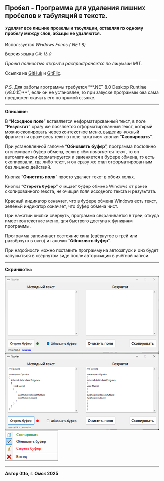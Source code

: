 ## **Пробел** - Программа для удаления лишних пробелов и табуляций в тексте.

#### Удаляет все лишние пробелы и табуляции, оставляя по одному пробелу между слов, абзацы не удаляются.

Используется _Windows Forms (.NET 8)_

Версия языка C#: _13.0_

_Проект полностью открыт и распространяется по лицензии MIT._

Ссылки на [GitHub](https://github.com/Otto17/Probel) и [GitFlic](https://gitflic.ru/project/otto/probel).

---

_P.S._ Для работы программы требуется “\*\*.NET 8.0 Desktop Runtime (v8.0.15)\*\*”, если он не установлен, то при запуске программы она сама предложен скачать его по прямой ссылке.

---

**Описание:**

В “**Исходное поле**” вставляется неформатированный текст, в поле “**Результат**” сразу же появляется отформатированный текст, который можно скопировать через контекстное меню, выделив нужный фрагмент и сразу весь текст в поле нажатием кнопки “**Скопировать**”.

При установленной галочке “**Обновлять буфер**”, программа постоянно отслеживает буфер обмена, если в нём появляется текст, то он автоматически форматируется и заменяется в буфере обмена, то есть скопировали, где либо текст, и он сразу же стал отформатированным без лишних действий.

Кнопка “**Очистить поля**” просто удаляет текст в обоих полях.

Кнопка “**Стереть буфер**” очищает буфер обмена Windows от ранее скопированного текста, не очищая поля исходного текста и результата.

Красный индикатор означает, что в буфере обмена Windows есть текст, зелёный индикатор означает, что буфер обмена чист. 

При нажатии кнопки свернуть, программа сворачивается в трей, откуда имеет контекстное меню, для быстрого доступа к функциям программы.

Программа запоминает состояние окна (свёрнутое в трей или развёрнуто в окно) и галочки “**Обновлять буфер**”.

При надобности можно поставить программу на автозапуск и оно будет запускаться в свёрнутом виде после авторизации в учётной записи.

---

**Скриншоты:**

**![Скриншот](Screen1.png)**  
**![Скриншот](Screen2.png)**
**![Скриншот](Screen3.png)**

---

**Автор Otto, г. Омск 2025**